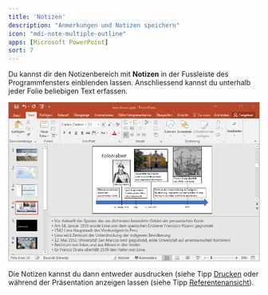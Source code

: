 ```yaml
---
title: 'Notizen'
description: "Anmerkungen und Notizen speichern"
icon: "mdi-note-multiple-outline"
apps: [Microsoft PowerPoint]
sort: 7
---
```




Du kannst dir den Notizenbereich mit __Notizen__ in der Fussleiste des Programmfensters einblenden lassen. Anschliessend kannst du unterhalb jeder Folie beliebigen Text erfassen.

![Notizenansicht](./images/notizen.png)

Die Notizen kannst du dann entweder ausdrucken (siehe Tipp [Drucken](/praesentation/powerpoint/drucken) oder während der Präsentation anzeigen lassen (siehe Tipp [Referentenansicht](/praesentation/powerpoint/referentenansicht)).



